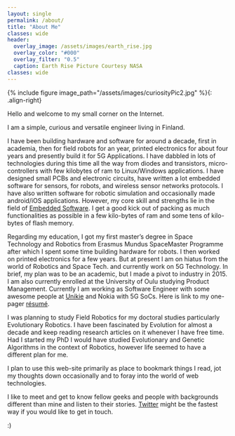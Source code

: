 ```yaml
---
layout: single
permalink: /about/
title: "About Me"
classes: wide
header:
  overlay_image: /assets/images/earth_rise.jpg
  overlay_color: "#000"
  overlay_filter: "0.5"
  caption: Earth Rise Picture Courtesy NASA
classes: wide
---
```


{% include figure image_path="/assets/images/curiosityPic2.jpg" %}{: .align-right}

Hello and welcome to my small corner on the Internet.

I am a simple, curious and versatile engineer living in Finland. 

I have been building hardware and software for around a decade, first in academia, then for field robots for an year, printed electronics for about four years and presently build it for 5G Applications. I have dabbled in lots of technologies during this time all the way from diodes and transistors, micro-controllers with few kilobytes of ram to Linux/Windows applications. I have designed small PCBs and electronic circuits, have written a lot embedded software for sensors, for robots, and wireless sensor networks protocols. I have also written software for robotic simulation and occasionally made android/iOS applications. However, my core skill and strengths lie in the field of [Embedded Software][Embedded]. I get a good kick out of packing as much functionalities as possible in a few kilo-bytes of ram and some tens of kilo-bytes of flash memory.

Regarding my education, I got my first master’s degree in Space Technology and Robotics from Erasmus Mundus SpaceMaster Programme after which I spent some time building hardware for robots. I then worked on printed electronics for a few years. But at present I am on hiatus from the world of Robotics and Space Tech. and currently work on 5G Technology. In brief, my plan was to be an academic, but I made a pivot to industry in 2015. I am also currently enrolled at the University of Oulu studying Product Management. Currently I am working as Software Engineer with some awesome people at [Unikie][Unikie] and Nokia with 5G SoCs. Here is link to my one-pager [résumé][resume].


I was planning to study Field Robotics for my doctoral studies particularly Evolutionary Robotics. I have been fascinated by Evolution for almost a decade and keep reading research articles on it whenever I have free time. Had I started my PhD I would have studied Evolutionary and Genetic Algorithms in the context of Robotics, however life seemed to have a different plan for me.

I plan to use this web-site primarily as place to bookmark things I read, jot my thoughts down occasionally and to foray into the world of web technologies.

I like to meet and get to know fellow geeks and people with backgrounds different than mine and listen to their stories. [Twitter][Twitter] might be the fastest way if you would like to get in touch.


:) 

[TT]: https://tactotek.com
[TT-Story]: https://careers.tactotek.com/blog/posts/12778-from-space-tech-and-robotics-to-imse
[IMSE]: https://tactotek.com/this-is-imse/
[Twitter]: https://twitter.com/_anurajrp
[Embedded]: https://en.wikipedia.org/wiki/Embedded_software 
[Unikie]: https://www.unikie.com/en/ 
[Resume]: /resume/
